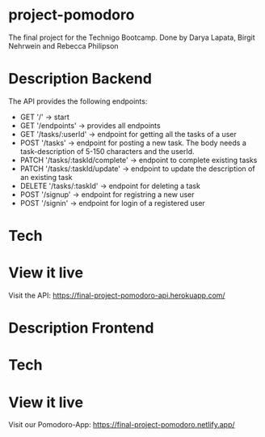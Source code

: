 # project-pomodoro
The final project for the Technigo Bootcamp. Done by Darya Lapata, Birgit Nehrwein and Rebecca Philipson


# Description Backend
The API provides the following endpoints:

- GET '/' -> start
- GET '/endpoints' -> provides all endpoints
- GET '/tasks/:userId' -> endpoint for getting all the tasks of a user
- POST '/tasks' -> endpoint for posting a new task. The body needs a task-description of 5-150 characters and the userId.
- PATCH '/tasks/:taskId/complete' -> endpoint to complete existing tasks
- PATCH '/tasks/:taskId/update' -> endpoint to update the description of an existing task
- DELETE '/tasks/:taskId' -> endpoint for deleting a task
- POST '/signup' -> endpoint for registring a new user
- POST '/signin' -> endpoint for login of a registered user

# Tech

# View it live
Visit the API: https://final-project-pomodoro-api.herokuapp.com/

# Description Frontend


# Tech

# View it live
Visit our Pomodoro-App: https://final-project-pomodoro.netlify.app/
